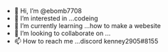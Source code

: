 - 👋 Hi, I’m @ebomb7708
- 👀 I’m interested in ...codeing 
- 🌱 I’m currently learning ...how to make a webesite
- 💞️ I’m looking to collaborate on ...
- 📫 How to reach me ...discord kenney2905#8155
<!---
ebomb7708/ebomb7708 is a ✨ special ✨ repository because its `README.md` (this file) appears on your GitHub profile.
You can click the Preview link to take a look at your changes.
--->

